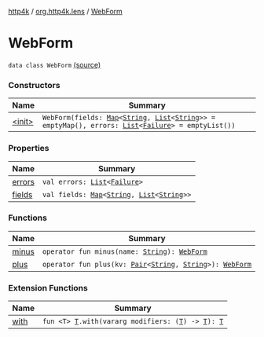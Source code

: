 [http4k](../../index.md) / [org.http4k.lens](../index.md) / [WebForm](./index.md)

# WebForm

`data class WebForm` [(source)](https://github.com/http4k/http4k/blob/master/http4k-core/src/main/kotlin/org/http4k/lens/webForm.kt#L17)

### Constructors

| Name | Summary |
|---|---|
| [&lt;init&gt;](-init-.md) | `WebForm(fields: `[`Map`](https://kotlinlang.org/api/latest/jvm/stdlib/kotlin.collections/-map/index.html)`<`[`String`](https://kotlinlang.org/api/latest/jvm/stdlib/kotlin/-string/index.html)`, `[`List`](https://kotlinlang.org/api/latest/jvm/stdlib/kotlin.collections/-list/index.html)`<`[`String`](https://kotlinlang.org/api/latest/jvm/stdlib/kotlin/-string/index.html)`>> = emptyMap(), errors: `[`List`](https://kotlinlang.org/api/latest/jvm/stdlib/kotlin.collections/-list/index.html)`<`[`Failure`](../-failure/index.md)`> = emptyList())` |

### Properties

| Name | Summary |
|---|---|
| [errors](errors.md) | `val errors: `[`List`](https://kotlinlang.org/api/latest/jvm/stdlib/kotlin.collections/-list/index.html)`<`[`Failure`](../-failure/index.md)`>` |
| [fields](fields.md) | `val fields: `[`Map`](https://kotlinlang.org/api/latest/jvm/stdlib/kotlin.collections/-map/index.html)`<`[`String`](https://kotlinlang.org/api/latest/jvm/stdlib/kotlin/-string/index.html)`, `[`List`](https://kotlinlang.org/api/latest/jvm/stdlib/kotlin.collections/-list/index.html)`<`[`String`](https://kotlinlang.org/api/latest/jvm/stdlib/kotlin/-string/index.html)`>>` |

### Functions

| Name | Summary |
|---|---|
| [minus](minus.md) | `operator fun minus(name: `[`String`](https://kotlinlang.org/api/latest/jvm/stdlib/kotlin/-string/index.html)`): `[`WebForm`](./index.md) |
| [plus](plus.md) | `operator fun plus(kv: `[`Pair`](https://kotlinlang.org/api/latest/jvm/stdlib/kotlin/-pair/index.html)`<`[`String`](https://kotlinlang.org/api/latest/jvm/stdlib/kotlin/-string/index.html)`, `[`String`](https://kotlinlang.org/api/latest/jvm/stdlib/kotlin/-string/index.html)`>): `[`WebForm`](./index.md) |

### Extension Functions

| Name | Summary |
|---|---|
| [with](../../org.http4k.core/with.md) | `fun <T> `[`T`](../../org.http4k.core/with.md#T)`.with(vararg modifiers: (`[`T`](../../org.http4k.core/with.md#T)`) -> `[`T`](../../org.http4k.core/with.md#T)`): `[`T`](../../org.http4k.core/with.md#T) |

